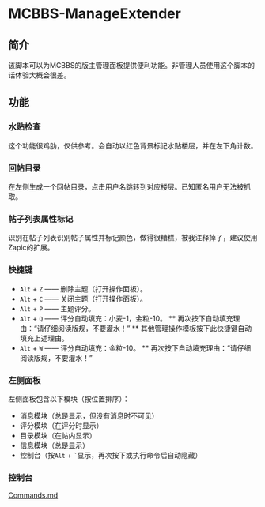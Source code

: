 # MCBBS-ManageExtender

## 简介
该脚本可以为MCBBS的版主管理面板提供便利功能。非管理人员使用这个脚本的话体验大概会很差。

## 功能
### 水贴检查
这个功能很鸡肋，仅供参考。会自动以红色背景标记水贴楼层，并在左下角计数。

### 回帖目录
在左侧生成一个回帖目录，点击用户名跳转到对应楼层。已知匿名用户无法被抓取。

### 帖子列表属性标记
识别在帖子列表识别帖子属性并标记颜色，做得很糟糕，被我注释掉了，建议使用Zapic的扩展。

### 快捷键
* <code>Alt</code> + <code>Z</code> —— 删除主题（打开操作面板）。
* <code>Alt</code> + <code>C</code> —— 关闭主题（打开操作面板）。
* <code>Alt</code> + <code>P</code> —— 主题评分。
* <code>Alt</code> + <code>Q</code> —— 评分自动填充：小麦-1，金粒-10。
** 再次按下自动填充理由：“请仔细阅读版规，不要灌水！”
** 其他管理操作模板按下此快捷键自动填充上述理由。
* <code>Alt</code> + <code>W</code> —— 评分自动填充：金粒-10。
** 再次按下自动填充理由：“请仔细阅读版规，不要灌水！”

### 左侧面板
左侧面板包含以下模块（按位置排序）：
* 消息模块（总是显示，但没有消息时不可见）
* 评分模块（在评分时显示）
* 目录模块（在帖内显示）
* 信息模块（总是显示）
* 控制台（按<code>Alt</code> + <code>`</code>显示，再次按下或执行命令后自动隐藏）

### 控制台
[Commands.md](Commands.md)
